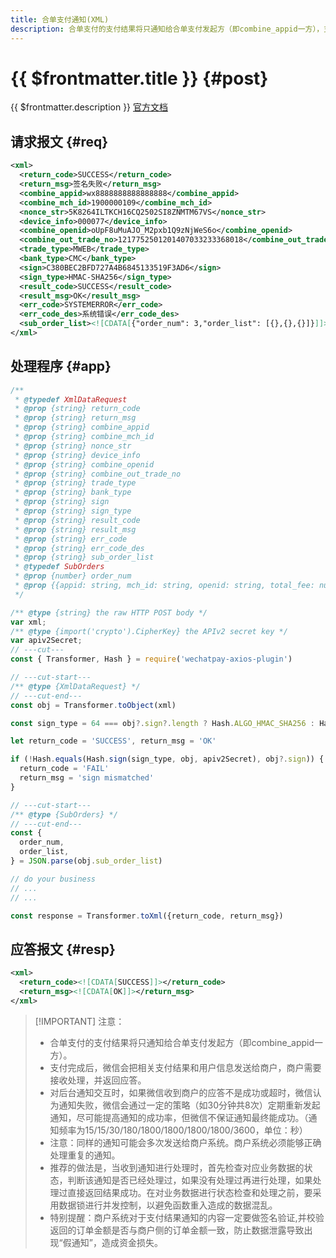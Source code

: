 ```yaml
---
title: 合单支付通知(XML)
description: 合单支付的支付结果将只通知给合单支付发起方（即combine_appid一方），支付完成后，微信会把相关支付结果和用户信息发送给商户，商户需要接收处理，并返回应答。
---
```


# {{ $frontmatter.title }} {#post}

{{ $frontmatter.description }} [官方文档](https://pay.weixin.qq.com/wiki/doc/api/combine.php?chapter=24_4&index=5)

## 请求报文 {#req}

```xml
<xml>
  <return_code>SUCCESS</return_code>
  <return_msg>签名失败</return_msg>
  <combine_appid>wx8888888888888888</combine_appid>
  <combine_mch_id>1900000109</combine_mch_id>
  <nonce_str>5K8264ILTKCH16CQ2502SI8ZNMTM67VS</nonce_str>
  <device_info>000077</device_info>
  <combine_openid>oUpF8uMuAJO_M2pxb1Q9zNjWeS6o</combine_openid>
  <combine_out_trade_no>1217752501201407033233368018</combine_out_trade_no>
  <trade_type>MWEB</trade_type>
  <bank_type>CMC</bank_type>
  <sign>C380BEC2BFD727A4B6845133519F3AD6</sign>
  <sign_type>HMAC-SHA256</sign_type>
  <result_code>SUCCESS</result_code>
  <result_msg>OK</result_msg>
  <err_code>SYSTEMERROR</err_code>
  <err_code_des>系统错误</err_code_des>
  <sub_order_list><![CDATA[{"order_num": 3,"order_list": [{},{},{}]}]]></sub_order_list>
</xml>
```

## 处理程序 {#app}

```js twoslash
/**
 * @typedef XmlDataRequest
 * @prop {string} return_code
 * @prop {string} return_msg
 * @prop {string} combine_appid
 * @prop {string} combine_mch_id
 * @prop {string} nonce_str
 * @prop {string} device_info
 * @prop {string} combine_openid
 * @prop {string} combine_out_trade_no
 * @prop {string} trade_type
 * @prop {string} bank_type
 * @prop {string} sign
 * @prop {string} sign_type
 * @prop {string} result_code
 * @prop {string} result_msg
 * @prop {string} err_code
 * @prop {string} err_code_des
 * @prop {string} sub_order_list
 * @typedef SubOrders
 * @prop {number} order_num
 * @prop {{appid: string, mch_id: string, openid: string, total_fee: number, cash_fee: number, transaction_id: string, out_trade_no: string, attach?: string, time_end: string}[]} order_list
 */

/** @type {string} the raw HTTP POST body */
var xml;
/** @type {import('crypto').CipherKey} the APIv2 secret key */
var apiv2Secret;
// ---cut---
const { Transformer, Hash } = require('wechatpay-axios-plugin')

// ---cut-start---
/** @type {XmlDataRequest} */
// ---cut-end---
const obj = Transformer.toObject(xml)

const sign_type = 64 === obj?.sign?.length ? Hash.ALGO_HMAC_SHA256 : Hash.ALGO_MD5

let return_code = 'SUCCESS', return_msg = 'OK'

if (!Hash.equals(Hash.sign(sign_type, obj, apiv2Secret), obj?.sign)) {
  return_code = 'FAIL'
  return_msg = 'sign mismatched'
}

// ---cut-start---
/** @type {SubOrders} */
// ---cut-end---
const {
  order_num,
  order_list,
} = JSON.parse(obj.sub_order_list)

// do your business
// ...
// ...

const response = Transformer.toXml({return_code, return_msg})
```

## 应答报文 {#resp}

```xml
<xml>
  <return_code><![CDATA[SUCCESS]]></return_code>
  <return_msg><![CDATA[OK]]></return_msg>
</xml>
```

> [!IMPORTANT] 注意：
> - 合单支付的支付结果将只通知给合单支付发起方（即combine_appid一方）。
> - 支付完成后，微信会把相关支付结果和用户信息发送给商户，商户需要接收处理，并返回应答。
> - 对后台通知交互时，如果微信收到商户的应答不是成功或超时，微信认为通知失败，微信会通过一定的策略（如30分钟共8次）定期重新发起通知，尽可能提高通知的成功率，但微信不保证通知最终能成功。（通知频率为15/15/30/180/1800/1800/1800/1800/3600，单位：秒）
> - 注意：同样的通知可能会多次发送给商户系统。商户系统必须能够正确处理重复的通知。
> - 推荐的做法是，当收到通知进行处理时，首先检查对应业务数据的状态，判断该通知是否已经处理过，如果没有处理过再进行处理，如果处理过直接返回结果成功。在对业务数据进行状态检查和处理之前，要采用数据锁进行并发控制，以避免函数重入造成的数据混乱。
> - 特别提醒：商户系统对于支付结果通知的内容一定要做签名验证,并校验返回的订单金额是否与商户侧的订单金额一致，防止数据泄露导致出现“假通知”，造成资金损失。
